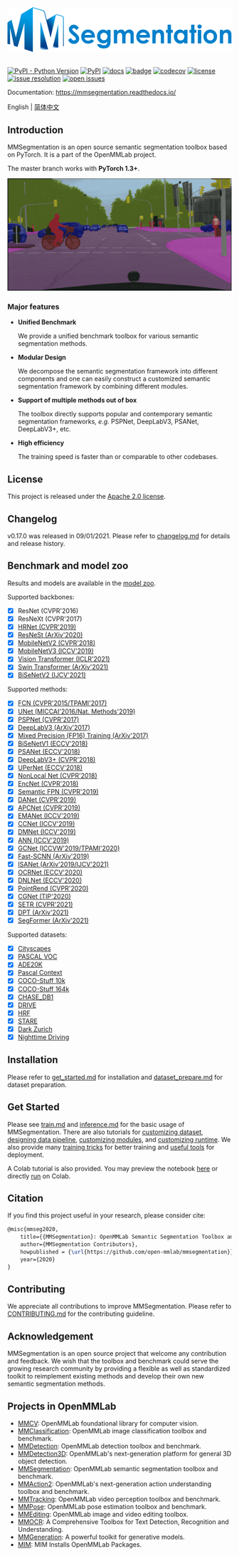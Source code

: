 <div align="center">
  <img src="resources/mmseg-logo.png" width="600"/>
</div>
<br />

[![PyPI - Python Version](https://img.shields.io/pypi/pyversions/mmsegmentation)](https://pypi.org/project/mmsegmentation/)
[![PyPI](https://img.shields.io/pypi/v/mmsegmentation)](https://pypi.org/project/mmsegmentation)
[![docs](https://img.shields.io/badge/docs-latest-blue)](https://mmsegmentation.readthedocs.io/en/latest/)
[![badge](https://github.com/open-mmlab/mmsegmentation/workflows/build/badge.svg)](https://github.com/open-mmlab/mmsegmentation/actions)
[![codecov](https://codecov.io/gh/open-mmlab/mmsegmentation/branch/master/graph/badge.svg)](https://codecov.io/gh/open-mmlab/mmsegmentation)
[![license](https://img.shields.io/github/license/open-mmlab/mmsegmentation.svg)](https://github.com/open-mmlab/mmsegmentation/blob/master/LICENSE)
[![issue resolution](https://isitmaintained.com/badge/resolution/open-mmlab/mmsegmentation.svg)](https://github.com/open-mmlab/mmsegmentation/issues)
[![open issues](https://isitmaintained.com/badge/open/open-mmlab/mmsegmentation.svg)](https://github.com/open-mmlab/mmsegmentation/issues)

Documentation: https://mmsegmentation.readthedocs.io/

English | [简体中文](README_zh-CN.md)

## Introduction

MMSegmentation is an open source semantic segmentation toolbox based on PyTorch.
It is a part of the OpenMMLab project.

The master branch works with **PyTorch 1.3+**.

![demo image](resources/seg_demo.gif)

### Major features

- **Unified Benchmark**

  We provide a unified benchmark toolbox for various semantic segmentation methods.

- **Modular Design**

  We decompose the semantic segmentation framework into different components and one can easily construct a customized semantic segmentation framework by combining different modules.

- **Support of multiple methods out of box**

  The toolbox directly supports popular and contemporary semantic segmentation frameworks, *e.g.* PSPNet, DeepLabV3, PSANet, DeepLabV3+, etc.

- **High efficiency**

  The training speed is faster than or comparable to other codebases.

## License

This project is released under the [Apache 2.0 license](LICENSE).

## Changelog

v0.17.0 was released in 09/01/2021.
Please refer to [changelog.md](docs/changelog.md) for details and release history.

## Benchmark and model zoo

Results and models are available in the [model zoo](docs/model_zoo.md).

Supported backbones:

- [x] ResNet (CVPR'2016)
- [x] ResNeXt (CVPR'2017)
- [x] [HRNet (CVPR'2019)](configs/hrnet)
- [x] [ResNeSt (ArXiv'2020)](configs/resnest)
- [x] [MobileNetV2 (CVPR'2018)](configs/mobilenet_v2)
- [x] [MobileNetV3 (ICCV'2019)](configs/mobilenet_v3)
- [x] [Vision Transformer (ICLR'2021)](configs/vit)
- [x] [Swin Transformer (ArXiv'2021)](configs/swin)
- [x] [BiSeNetV2 (IJCV'2021)](configs/bisenetv2)

Supported methods:

- [x] [FCN (CVPR'2015/TPAMI'2017)](configs/fcn)
- [x] [UNet (MICCAI'2016/Nat. Methods'2019)](configs/unet)
- [x] [PSPNet (CVPR'2017)](configs/pspnet)
- [x] [DeepLabV3 (ArXiv'2017)](configs/deeplabv3)
- [x] [Mixed Precision (FP16) Training (ArXiv'2017)](configs/fp16)
- [x] [BiSeNetV1 (ECCV'2018)](configs/bisenetv1)
- [x] [PSANet (ECCV'2018)](configs/psanet)
- [x] [DeepLabV3+ (CVPR'2018)](configs/deeplabv3plus)
- [x] [UPerNet (ECCV'2018)](configs/upernet)
- [x] [NonLocal Net (CVPR'2018)](configs/nonlocal_net)
- [x] [EncNet (CVPR'2018)](configs/encnet)
- [x] [Semantic FPN (CVPR'2019)](configs/sem_fpn)
- [x] [DANet (CVPR'2019)](configs/danet)
- [x] [APCNet (CVPR'2019)](configs/apcnet)
- [x] [EMANet (ICCV'2019)](configs/emanet)
- [x] [CCNet (ICCV'2019)](configs/ccnet)
- [x] [DMNet (ICCV'2019)](configs/dmnet)
- [x] [ANN (ICCV'2019)](configs/ann)
- [x] [GCNet (ICCVW'2019/TPAMI'2020)](configs/gcnet)
- [x] [Fast-SCNN (ArXiv'2019)](configs/fastscnn)
- [x] [ISANet (ArXiv'2019/IJCV'2021)](configs/isanet)
- [x] [OCRNet (ECCV'2020)](configs/ocrnet)
- [x] [DNLNet (ECCV'2020)](configs/dnlnet)
- [x] [PointRend (CVPR'2020)](configs/point_rend)
- [x] [CGNet (TIP'2020)](configs/cgnet)
- [x] [SETR (CVPR'2021)](configs/setr)
- [x] [DPT (ArXiv'2021)](configs/dpt)
- [x] [SegFormer (ArXiv'2021)](configs/segformer)

Supported datasets:

- [x] [Cityscapes](https://github.com/open-mmlab/mmsegmentation/blob/master/docs/dataset_prepare.md#cityscapes)
- [x] [PASCAL VOC](https://github.com/open-mmlab/mmsegmentation/blob/master/docs/dataset_prepare.md#pascal-voc)
- [x] [ADE20K](https://github.com/open-mmlab/mmsegmentation/blob/master/docs/dataset_prepare.md#ade20k)
- [x] [Pascal Context](https://github.com/open-mmlab/mmsegmentation/blob/master/docs/dataset_prepare.md#pascal-context)
- [x] [COCO-Stuff 10k](https://github.com/open-mmlab/mmsegmentation/blob/master/docs/dataset_prepare.md#coco-stuff-10k)
- [x] [COCO-Stuff 164k](https://github.com/open-mmlab/mmsegmentation/blob/master/docs/dataset_prepare.md#coco-stuff-164k)
- [x] [CHASE_DB1](https://github.com/open-mmlab/mmsegmentation/blob/master/docs/dataset_prepare.md#chase-db1)
- [x] [DRIVE](https://github.com/open-mmlab/mmsegmentation/blob/master/docs/dataset_prepare.md#drive)
- [x] [HRF](https://github.com/open-mmlab/mmsegmentation/blob/master/docs/dataset_prepare.md#hrf)
- [x] [STARE](https://github.com/open-mmlab/mmsegmentation/blob/master/docs/dataset_prepare.md#stare)
- [x] [Dark Zurich](https://github.com/open-mmlab/mmsegmentation/blob/master/docs/dataset_prepare.md#dark-zurich)
- [x] [Nighttime Driving](https://github.com/open-mmlab/mmsegmentation/blob/master/docs/dataset_prepare.md#nighttime-driving)

## Installation

Please refer to [get_started.md](docs/get_started.md#installation) for installation and [dataset_prepare.md](docs/dataset_prepare.md#prepare-datasets) for dataset preparation.

## Get Started

Please see [train.md](docs/train.md) and [inference.md](docs/inference.md) for the basic usage of MMSegmentation.
There are also tutorials for [customizing dataset](docs/tutorials/customize_datasets.md), [designing data pipeline](docs/tutorials/data_pipeline.md), [customizing modules](docs/tutorials/customize_models.md), and [customizing runtime](docs/tutorials/customize_runtime.md).
We also provide many [training tricks](docs/tutorials/training_tricks.md) for better training and [useful tools](docs/useful_tools.md) for deployment.

A Colab tutorial is also provided. You may preview the notebook [here](demo/MMSegmentation_Tutorial.ipynb) or directly [run](https://colab.research.google.com/github/open-mmlab/mmsegmentation/blob/master/demo/MMSegmentation_Tutorial.ipynb) on Colab.

## Citation

If you find this project useful in your research, please consider cite:

```latex
@misc{mmseg2020,
    title={{MMSegmentation}: OpenMMLab Semantic Segmentation Toolbox and Benchmark},
    author={MMSegmentation Contributors},
    howpublished = {\url{https://github.com/open-mmlab/mmsegmentation}},
    year={2020}
}
```

## Contributing

We appreciate all contributions to improve MMSegmentation. Please refer to [CONTRIBUTING.md](.github/CONTRIBUTING.md) for the contributing guideline.

## Acknowledgement

MMSegmentation is an open source project that welcome any contribution and feedback.
We wish that the toolbox and benchmark could serve the growing research
community by providing a flexible as well as standardized toolkit to reimplement existing methods
and develop their own new semantic segmentation methods.

## Projects in OpenMMLab

- [MMCV](https://github.com/open-mmlab/mmcv): OpenMMLab foundational library for computer vision.
- [MMClassification](https://github.com/open-mmlab/mmclassification): OpenMMLab image classification toolbox and benchmark.
- [MMDetection](https://github.com/open-mmlab/mmdetection): OpenMMLab detection toolbox and benchmark.
- [MMDetection3D](https://github.com/open-mmlab/mmdetection3d): OpenMMLab's next-generation platform for general 3D object detection.
- [MMSegmentation](https://github.com/open-mmlab/mmsegmentation): OpenMMLab semantic segmentation toolbox and benchmark.
- [MMAction2](https://github.com/open-mmlab/mmaction2): OpenMMLab's next-generation action understanding toolbox and benchmark.
- [MMTracking](https://github.com/open-mmlab/mmtracking): OpenMMLab video perception toolbox and benchmark.
- [MMPose](https://github.com/open-mmlab/mmpose): OpenMMLab pose estimation toolbox and benchmark.
- [MMEditing](https://github.com/open-mmlab/mmediting): OpenMMLab image and video editing toolbox.
- [MMOCR](https://github.com/open-mmlab/mmocr): A Comprehensive Toolbox for Text Detection, Recognition and Understanding.
- [MMGeneration](https://github.com/open-mmlab/mmgeneration): A powerful toolkit for generative models.
- [MIM](https://github.com/open-mmlab/mim): MIM Installs OpenMMLab Packages.
